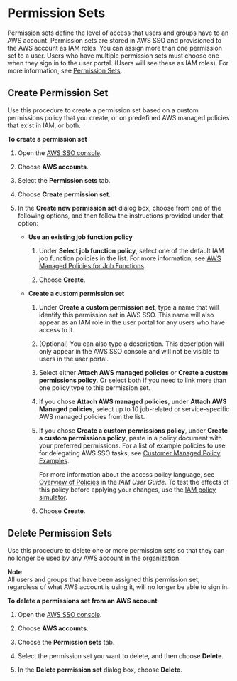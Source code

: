 # Permission Sets<a name="permissionsets"></a>

Permission sets define the level of access that users and groups have to an AWS account\. Permission sets are stored in AWS SSO and provisioned to the AWS account as IAM roles\. You can assign more than one permission set to a user\. Users who have multiple permission sets must choose one when they sign in to the user portal\. \(Users will see these as IAM roles\)\. For more information, see [Permission Sets](permissionsetsconcept.md)\.

## Create Permission Set<a name="howtocreatepermissionset"></a>

Use this procedure to create a permission set based on a custom permissions policy that you create, or on predefined AWS managed policies that exist in IAM, or both\.

**To create a permission set**

1. Open the [AWS SSO console](https://console.aws.amazon.com/singlesignon)\.

1. Choose **AWS accounts**\.

1. Select the **Permission sets** tab\.

1. Choose **Create permission set**\.

1. In the **Create new permission set** dialog box, choose from one of the following options, and then follow the instructions provided under that option:

   + **Use an existing job function policy**

     1. Under **Select job function policy**, select one of the default IAM job function policies in the list\. For more information, see [AWS Managed Policies for Job Functions](http://docs.aws.amazon.com/IAM/latest/UserGuide/access_policies_job-functions.html)\.

     1. Choose **Create**\.

   + **Create a custom permission set**

     1. Under **Create a custom permission set**, type a name that will identify this permission set in AWS SSO\. This name will also appear as an IAM role in the user portal for any users who have access to it\.

     1. \(Optional\) You can also type a description\. This description will only appear in the AWS SSO console and will not be visible to users in the user portal\.

     1. Select either **Attach AWS managed policies** or **Create a custom permissions policy**\. Or select both if you need to link more than one policy type to this permission set\.

     1. If you chose **Attach AWS managed policies**, under **Attach AWS Managed policies**, select up to 10 job\-related or service\-specific AWS managed policies from the list\. 

     1. If you chose **Create a custom permissions policy**, under **Create a custom permissions policy**, paste in a policy document with your preferred permissions\. For a list of example policies to use for delegating AWS SSO tasks, see [Customer Managed Policy Examples](iam-auth-access-using-id-policies.md#policyexample)\.

        For more information about the access policy language, see [Overview of Policies](http://docs.aws.amazon.com/IAM/latest/UserGuide/access_policies.html) in the *IAM User Guide*\. To test the effects of this policy before applying your changes, use the [IAM policy simulator](http://docs.aws.amazon.com/IAM/latest/UserGuide/access_policies_testing-policies.html)\.

     1. Choose **Create**\.

## Delete Permission Sets<a name="howtoremovepermissionset"></a>

Use this procedure to delete one or more permission sets so that they can no longer be used by any AWS account in the organization\.

**Note**  
All users and groups that have been assigned this permission set, regardless of what AWS account is using it, will no longer be able to sign in\.

**To delete a permissions set from an AWS account**

1. Open the [AWS SSO console](https://console.aws.amazon.com/singlesignon)\.

1. Choose **AWS accounts**\.

1. Choose the **Permission sets** tab\.

1. Select the permission set you want to delete, and then choose **Delete**\.

1. In the **Delete permission set** dialog box, choose **Delete**\.